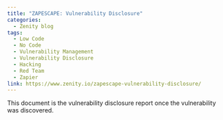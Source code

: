 ```yaml
---
title: "ZAPESCAPE: Vulnerability Disclosure"
categories:
  - Zenity blog
tags:
  - Low Code
  - No Code
  - Vulnerability Management
  - Vulnerability Disclosure
  - Hacking
  - Red Team
  - Zapier
link: https://www.zenity.io/zapescape-vulnerability-disclosure/
---
```


This document is the vulnerability disclosure report once the vulnerability was discovered.
